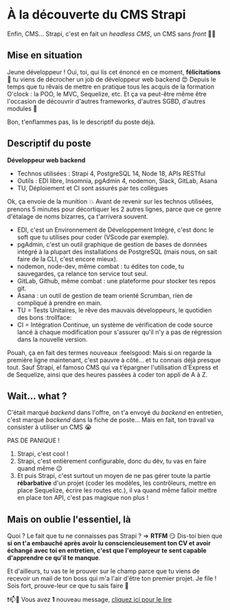 # À la découverte du CMS Strapi

Enfin, CMS... Strapi, c'est en fait un _headless CMS_, un CMS sans _front_ :woman_shrugging:

## Mise en situation

Jeune développeur ! Oui, toi, qui lis cet énoncé en ce moment, **félicitations** :tada: tu viens de décrocher un job de développeur web backend :heart_eyes: Depuis le temps que tu rêvais de mettre en pratique tous les acquis de la formation O'clock : la POO, le MVC, Sequelize, etc. Et ça va peut-être même être l'occasion de découvrir d'autres frameworks, d'autres SGBD, d'autres modules :rocket:

Bon, t'enflammes pas, lis le descriptif du poste déjà.

## Descriptif du poste

**Développeur web backend**
- Technos utilisées : Strapi 4, PostgreSQL 14, Node 18, APIs RESTful
- Outils : EDI libre, Insomnia, pgAdmin 4, nodemon, Slack, GitLab, Asana
- TU, Déploiement et CI sont assurés par tes collègues

Ok, ça envoie de la munition :boom: Avant de revenir sur les technos utilisées, prenons 5 minutes pour décortiquer les 2 autres lignes, parce que ce genre d'étalage de noms bizarres, ça t'arrivera souvent.

- EDI, c'est un Environnement de Développement Intégré, c'est donc le soft que tu utilises pour coder (VScode par exemple).
- pgAdmin, c'est un outil graphique de gestion de bases de données intégré à la plupart des installations de PostgreSQL (mais nous, on sait faire de la CLI, c'est encore mieux).
- nodemon, node-dev, même combat : tu édites ton code, tu sauvegardes, ça relance ton service tout seul.
- GitLab, Github, même combat : une plateforme pour stocker tes repos git.
- Asana : un outil de gestion de team orienté Scrumban, rien de compliqué à prendre en main.
- TU = Tests Unitaires, le rêve des mauvais développeurs, le quotidien des bons :trollface:
- CI = Intégration Continue, un système de vérification de code source lancé à chaque modification pour s'assurer qu'il n'y a pas de régression dans la nouvelle version.

Pouah, ça en fait des termes nouveaux :feelsgood: Mais si on regarde la première ligne maintenant, c'est pauvre à côté... et tu connais déjà presque tout. Sauf Strapi, el famoso CMS qui va t'épargner l'utilisation d'Express et de Sequelize, ainsi que des heures passées à coder ton appli de A à Z.

## Wait... what ?

C'était marqué _backend_ dans l'offre, on t'a envoyé du _backend_ en entretien, c'est marqué _backend_ dans la fiche de poste... Mais en fait, ton travail va consister à utiliser un CMS :sob:

PAS DE PANIQUE !
1. Strapi, c'est cool !
2. Strapi, c'est entièrement configurable, donc du dév, tu vas en faire quand même :wink:
3. Et puis Strapi, c'est surtout un moyen de ne pas gérer toute la partie **rébarbative** d'un projet (coder les modèles, les contrôleurs, mettre en place Sequelize, écrire les routes etc.), il va quand même falloir mettre en place ton API, c'est pas magique non plus !

## Mais on oublie l'essentiel, là

Quoi ? Le fait que tu ne connaisses pas Strapi ? => **RTFM** :smirk: Dis-toi bien que **si on t'a embauché après avoir lu consciencieusement ton CV et avoir échangé avec toi en entretien, c'est que l'employeur te sent capable d'apprendre ce qu'il te manque**.

Et d'ailleurs, tu vas te le prouver sur le champ parce que tu viens de recevoir un mail de ton boss qui m'a l'air d'être ton premier projet. Je file ! Sois fort, prouve-leur ce que tu sais faire :muscle:

:exclamation::mailbox::love_letter: Vous avez **1** nouveau message, [cliquez ici pour le lire](./resources/mail.md)

